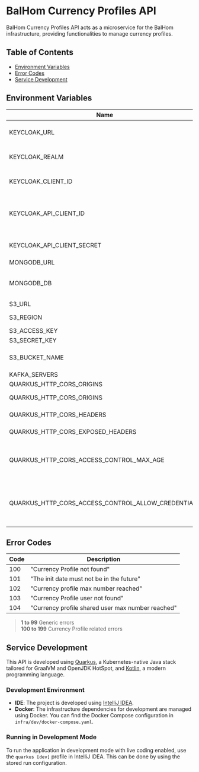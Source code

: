 # BalHom Currency Profiles API

BalHom Currency Profiles API acts as a microservice for the BalHom infrastructure, providing functionalities to manage
currency profiles.

## Table of Contents

- [Environment Variables](#environment-variables)
- [Error Codes](#error-codes)
- [Service Development](#service-development)

## Environment Variables

| Name                                               | Description                                                                                                    |
|----------------------------------------------------|----------------------------------------------------------------------------------------------------------------|
| KEYCLOAK_URL                                       | Keycloak instance url. Ex: http://localhost:7080                                                               |
| KEYCLOAK_REALM                                     | Keycloak instance realm name. Default: balhom-realm                                                            |
| KEYCLOAK_CLIENT_ID                                 | Keycloak instance client id. Default: balhom-client                                                            |
| KEYCLOAK_API_CLIENT_ID                             | Keycloak instance client id for the API to read user data. Default: balhom-api-client                          |
| KEYCLOAK_API_CLIENT_SECRET                         | Keycloak instance client secret for the API to read user data                                                  |
| MONGODB_URL                                        | Mongo instance url                                                                                             |
| MONGODB_DB                                         | Mongo instance database name. Default: balHomCurrencyDB                                                        |
| S3_URL                                             | S3 url                                                                                                         |
| S3_REGION                                          | S3 region. Default: us-west-2                                                                                  |
| S3_ACCESS_KEY                                      | S3 access key                                                                                                  |
| S3_SECRET_KEY                                      | S3 secret key                                                                                                  |
| S3_BUCKET_NAME                                     | S3 bucket name. Default: balhom-bucket                                                                         |
| KAFKA_SERVERS                                      | Kafka server urls                                                                                              |
| QUARKUS_HTTP_CORS_ORIGINS                          | CORS origins                                                                                                   |
| QUARKUS_HTTP_CORS_ORIGINS                          | CORS origins. Optional                                                                                         |
| QUARKUS_HTTP_CORS_HEADERS                          | Headers allowed. Optional                                                                                      |
| QUARKUS_HTTP_CORS_EXPOSED_HEADERS                  | Headers exposed in responses. Optional                                                                         |
| QUARKUS_HTTP_CORS_ACCESS_CONTROL_MAX_AGE           | Informs the browser how long it can cache the results of a preflight request. Optional                         |
| QUARKUS_HTTP_CORS_ACCESS_CONTROL_ALLOW_CREDENTIALS | Tells browsers if front-end can be allowed to access credentials when the request’s credentials mode. Optional |

## Error Codes

| Code | Description                                       |
|------|---------------------------------------------------|
| 100  | "Currency Profile not found"                      |
| 101  | "The init date must not be in the future"         |
| 102  | "Currency profile max number reached"             |
| 103  | "Currency Profile user not found"                 |
| 104  | "Currency profile shared user max number reached" |

> **1 to 99** Generic errors \
> **100 to 199** Currency Profile related errors

## Service Development

This API is developed using [Quarkus](https://quarkus.io/), a Kubernetes-native Java stack tailored for GraalVM and
OpenJDK HotSpot, and [Kotlin](https://kotlinlang.org/), a modern programming language.

### Development Environment

- **IDE**: The project is developed using [IntelliJ IDEA](https://www.jetbrains.com/idea/).
- **Docker**: The infrastructure dependencies for development are managed using Docker. You can find the Docker Compose
  configuration in `infra/dev/docker-compose.yaml`.

### Running in Development Mode

To run the application in development mode with live coding enabled, use the `quarkus [dev]` profile in IntelliJ IDEA.
This can be done by using the stored run configuration.
